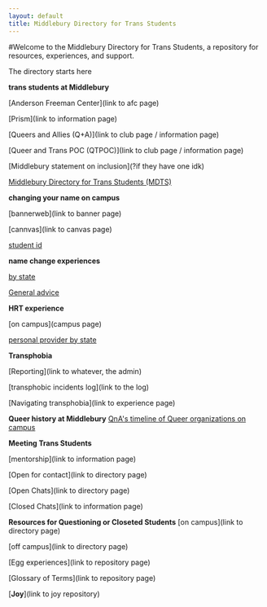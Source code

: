 ```yaml
---
layout: default
title: Middlebury Directory for Trans Students
---
```


#Welcome to the Middlebury Directory for Trans Students, a repository for resources, experiences, and support.

The directory starts here

**trans students at Middlebury**

[Anderson Freeman Center](link to afc page)

[Prism](link to information page)

[Queers and Allies (Q+A)](link to club page / information page)

[Queer and Trans POC (QTPOC)](link to club page / information page)

[Middlebury statement on inclusion](?if they have one idk)

[Middlebury Directory for Trans Students (MDTS)](transstudentsatmiddlebury/MDTSinfo.md)

**changing your name on campus**

[bannerweb](link to banner page)

[cannvas](link to canvas page)

[student id](namechange/studentid.md)

**name change experiences**

[by state](statedirectory/statedirectory.md)

[General advice](namechange/generaladvicenamechange.md)

**HRT experience**

[on campus](campus page)

[personal provider by state](statedirectory/statedirectory.md)

**Transphobia**

[Reporting](link to whatever, the admin)

[transphobic incidents log](link to the log)

[Navigating transphobia](link to experience page)

**Queer history at Middlebury**
[QnA's timeline of Queer organizations on campus](https://www.timetoast.com/timelines/770835)

**Meeting Trans Students**

[mentorship](link to information page)

[Open for contact](link to directory page)

[Open Chats](link to directory page)

[Closed Chats](link to information page)

**Resources for Questioning or Closeted Students**
[on campus](link to directory page)

[off campus](link to directory page)

[Egg experiences](link to repository page)

[Glossary of Terms](link to repository page)

[**Joy**](link to joy repository)
